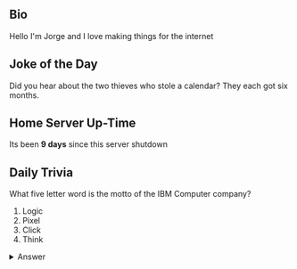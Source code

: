 ## Bio

Hello I'm Jorge and I love making things for the internet

## Joke of the Day

Did you hear about the two thieves who stole a calendar? They each got six months.

## Home Server Up-Time

Its been **9 days** since this server shutdown


## Daily Trivia

What five letter word is the motto of the IBM Computer company?
 1. Logic
 2. Pixel
 3. Click
 4. Think

<details>
  <summary>Answer</summary>
  Think
</details>
